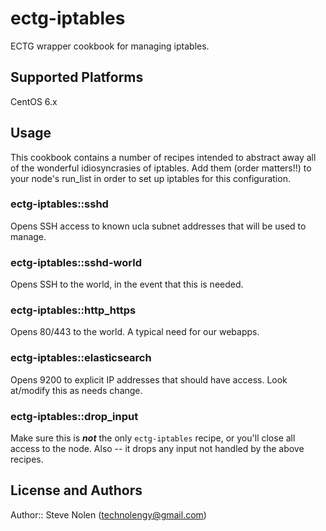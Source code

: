 # ectg-iptables

ECTG wrapper cookbook for managing iptables. 

## Supported Platforms

CentOS 6.x

## Usage

This cookbook contains a number of recipes intended to abstract away all of the wonderful idiosyncrasies of iptables. Add them (order matters!!) to your node's run_list in order to set up iptables for this configuration.

### ectg-iptables::sshd

Opens SSH access to known ucla subnet addresses that will be used to manage.

### ectg-iptables::sshd-world

Opens SSH to the world, in the event that this is needed.

### ectg-iptables::http_https

Opens 80/443 to the world. A typical need for our webapps.

### ectg-iptables::elasticsearch

Opens 9200 to explicit IP addresses that should have access. Look at/modify this as needs change.

### ectg-iptables::drop_input

Make sure this is ***not*** the only `ectg-iptables` recipe, or you'll close all access to the node. Also -- it drops any input not handled by the above recipes.

## License and Authors

Author:: Steve Nolen (technolengy@gmail.com)
